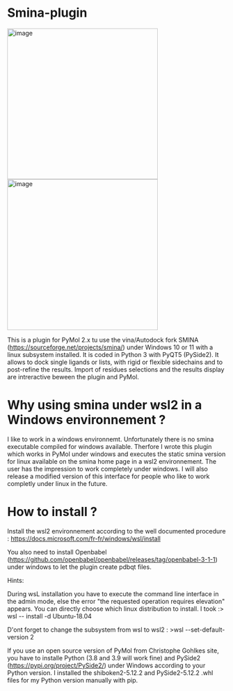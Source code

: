 # Smina-plugin

<img width="346" alt="image" src="https://user-images.githubusercontent.com/102952395/162983719-287b957d-8cc1-4d77-9ef2-ba20833cfbb3.png"><img width="346" alt="image" src="https://user-images.githubusercontent.com/102952395/162983965-896ca987-7ba6-4b50-a326-d8f0aed61af0.png">


This is a plugin for PyMol 2.x tu use the vina/Autodock fork SMINA (https://sourceforge.net/projects/smina/) under Windows 10 or 11 with a linux subsystem installed. It is coded in Python 3 with PyQT5 (PySide2). It allows to dock single ligands or lists, with rigid or flexible sidechains and to post-refine the results. Import of residues selections and the results display are intreractive beween the plugin and PyMol.   
# Why using smina under wsl2 in a Windows environnement ?
I like to work in a windows environnemt. Unfortunately there is no smina executable compiled for windows available. Therfore I wrote this plugin which works in PyMol under windows and executes the static smina version for linux available on the smina home page in a wsl2 environnement. The user has the impression to work completely under windows. I will also release a modified version of this interface for people who like to work completly under linux in the future. 
# How to install ?
Install the wsl2 environnement according to the well documented procedure : https://docs.microsoft.com/fr-fr/windows/wsl/install

You also need to install Openbabel (https://github.com/openbabel/openbabel/releases/tag/openbabel-3-1-1) under windows to let the plugin create pdbqt files.

Hints:

During wsL installation you have to execute the command line interface in the admin mode, else the error "the requested operation requires elevation" appears.
You can directly choose which linux distribution to install. I took :> wsl -- install -d Ubuntu-18.04

D'ont forget to change the subsystem from wsl to wsl2 : >wsl --set-default-version 2

If you use an open source version of PyMol from Christophe Gohlkes site, you have to installe Python (3.8 and 3.9 will work fine) and PySide2 (https://pypi.org/project/PySide2/) under Windows according to your Python version. I installed the shiboken2-5.12.2 and PySide2-5.12.2 .whl files for my Python version manually with pip.
